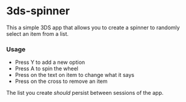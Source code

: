 # 3ds-spinner

This a simple 3DS app that allows you to create a spinner to randomly select an item from a list.

### Usage
- Press Y to add a new option
- Press A to spin the wheel
- Press on the text on item to change what it says
- Press on the cross to remove an item

The list you create *should* persist between sessions of the app.
